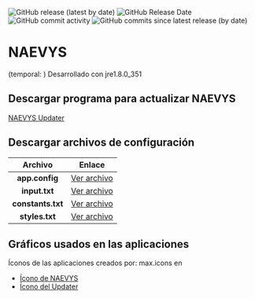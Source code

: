 ![GitHub release (latest by date)](https://img.shields.io/github/v/release/christopher-pedraza/NAEVYS)
![GitHub Release Date](https://img.shields.io/github/release-date/christopher-pedraza/NAEVYS?color=c77546)
![GitHub commit activity](https://img.shields.io/github/commit-activity/m/christopher-pedraza/NAEVYS?color=489c5e)
![GitHub commits since latest release (by date)](https://img.shields.io/github/commits-since/christopher-pedraza/NAEVYS/latest?color=338f86)

# NAEVYS

(temporal: ) Desarrollado con jre1.8.0_351

## Descargar programa para actualizar NAEVYS
[NAEVYS Updater](https://github.com/christopher-pedraza/NAEVYS-updater/releases/latest)


## Descargar archivos de configuración
| Archivo | Enlace |
| :---: | :---: |
| **app.config** | [Ver archivo](code/app.config) |
| **input.txt** | [Ver archivo](code/input.txt) |
| **constants.txt** | [Ver archivo](code/constants.txt) |
| **styles.txt** | [Ver archivo](code/styles.txt) |


## Gráficos usados en las aplicaciones
Íconos de las aplicaciones creados por: max.icons en 
- [Ícono de NAEVYS](https://www.flaticon.com/free-icon/fire_3426127)
- [Ícono del Updater](https://www.flaticon.com/free-icon/lightning_3426160)

